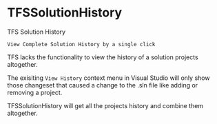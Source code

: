 # TFSSolutionHistory
TFS Solution History

`View Complete Solution History by a single click`

TFS lacks the functionality to view the history of a solution projects altogether.

The exisiting `View History` context menu in Visual Studio will only show those changeset that caused a change to the .sln file like adding or removing a project.

TFSSolutionHistory will get all the projects history and combine them altogether.
